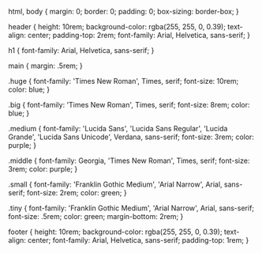 html, body {
    margin: 0;
    border: 0;
    padding: 0;
    box-sizing: border-box;
}

header {
    height: 10rem; 
    background-color: rgba(255, 255, 0, 0.39);
    text-align: center;
    padding-top: 2rem;
    font-family: Arial, Helvetica, sans-serif;
}

h1 {
    font-family: Arial, Helvetica, sans-serif;
}

main {
    margin: .5rem; 
}

.huge {
    font-family: 'Times New Roman', Times, serif;
    font-size: 10rem;
    color: blue;
}


.big {
    font-family: 'Times New Roman', Times, serif;
    font-size: 8rem;
    color: blue;
}

.medium {
    font-family: 'Lucida Sans', 'Lucida Sans Regular', 'Lucida Grande', 'Lucida Sans Unicode', Verdana, sans-serif;
    font-size: 3rem;
    color: purple;
}

.middle {
    font-family: Georgia, 'Times New Roman', Times, serif;
    font-size: 3rem;
    color: purple;
}


.small {
    font-family: 'Franklin Gothic Medium', 'Arial Narrow', Arial, sans-serif;
    font-size: 2rem;
    color: green;
}

.tiny {
    font-family: 'Franklin Gothic Medium', 'Arial Narrow', Arial, sans-serif;
    font-size: .5rem;
    color: green;
    margin-bottom: 2rem;
}

footer {
    height: 10rem;
    background-color: rgba(255, 255, 0, 0.39);
    text-align: center;
    font-family: Arial, Helvetica, sans-serif;
    padding-top: 1rem;
}


